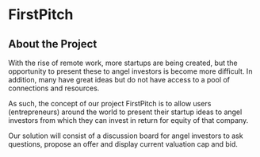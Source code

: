 # FirstPitch

## About the Project

With the rise of remote work, more startups are being created, but the opportunity to present these to angel investors is become more difficult. In addition, many have great ideas but do not have access to a pool of connections and resources.

As such, the concept of our project FirstPitch is to allow users (entrepreneurs) around the world to present their startup ideas to angel investors from which they can invest in return for equity of that company.

Our solution will consist of a discussion board for angel investors to ask questions, propose an offer and display current valuation cap and bid.
<br />
<br />
